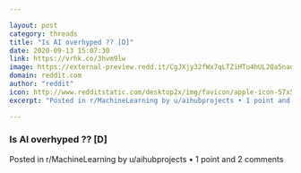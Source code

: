 ```yaml
---

layout: post
category: threads
title: "Is AI overhyped ?? [D]"
date: 2020-09-13 15:07:30
link: https://vrhk.co/3hvm9lw
image: https://external-preview.redd.it/CgJXjy32fWx7qLTZiHTu4hUL2Qa5nadaDTw2ASlkBmM.jpg?width=1078&height=564.397905759&auto=webp&crop=1078:564.397905759,smart&s=b2189b2b95b960e40c5199e6eb904555554c9797
domain: reddit.com
author: "reddit"
icon: http://www.redditstatic.com/desktop2x/img/favicon/apple-icon-57x57.png
excerpt: "Posted in r/MachineLearning by u/aihubprojects • 1 point and 2 comments"

---
```


### Is AI overhyped ?? [D]

Posted in r/MachineLearning by u/aihubprojects • 1 point and 2 comments